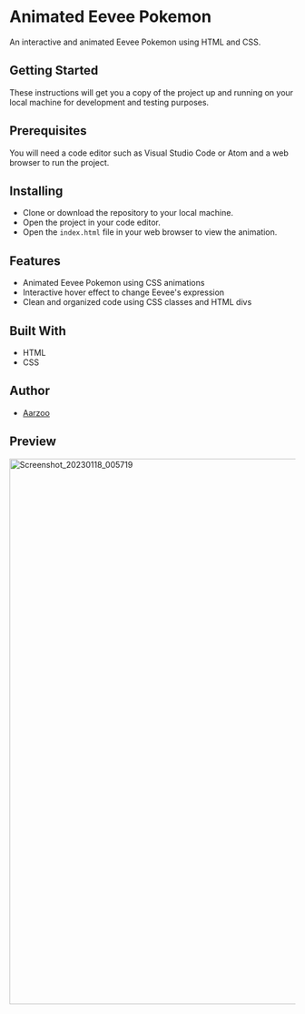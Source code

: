 # Animated Eevee Pokemon
An interactive and animated Eevee Pokemon using HTML and CSS.

## Getting Started
These instructions will get you a copy of the project up and running on your local machine for development and testing purposes.

## Prerequisites
You will need a code editor such as Visual Studio Code or Atom and a web browser to run the project.

## Installing
- Clone or download the repository to your local machine.
- Open the project in your code editor.
- Open the `index.html` file in your web browser to view the animation.

## Features
- Animated Eevee Pokemon using CSS animations
- Interactive hover effect to change Eevee's expression
- Clean and organized code using CSS classes and HTML divs

## Built With
- HTML
- CSS

## Author
- [Aarzoo](https://aarzoo.tk/)

## Preview
<img width="959" alt="Screenshot_20230118_005719" src="https://user-images.githubusercontent.com/59678435/212995934-21b641ca-54df-4851-a7b4-d1634a76f730.png">
